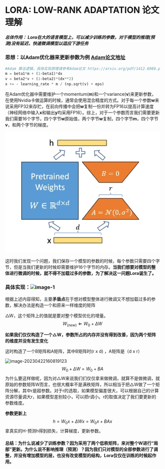 # LORA: LOW-RANK ADAPTATION 论文理解



##### 总体作用： Lora在大的语言模型上，可以减少训练的参数，对于模型的推理(预测)没有延迟，快速微调模型以适应下游任务



### 思想：以Adam优化器来更新参数为例  [Adam论文地址](https://arxiv.org/pdf/1412.6980.pdf)

```python
#Adam 算法逻辑，具体实现原理请参考Adam论文 https://arxiv.org/pdf/1412.6980.pdf
m = beta1*m + (1‐beta1)*dx
v = beta2*v + (1‐beta2)*(dx**2)
x += ‐ learning_rate * m / (np.sqrt(v) + eps)
```

在Adam优化器中需要维护一个momentum(**m**)和一个variance(**v**)来更新参数，在使用Nvidia卡做运算的时候，通常会使用混合精度的方式。对于每一个参数**w**来说采用FP32来存贮，在前向传播中会把**w**复制一份并转为FP16以提高计算速度（神经网络中输入**x**和输出**y**均采用FP16）。综上，对于一个参数而言我们需要更新我们需要16个字节，四个字节**w**原始值，两个字节**w**复制，四个字节**m**，四个字节**v**，和两个字节的梯度。

![Image text](https://github.com/dddddjcole/lora_chatglm/blob/main/image/image-1.png)

这时我们发现一个问题，我们保存一个模型的参数的时候，每个参数只需要四个字节，但是当我们更新的时候却需要维护16个字节的内存。**当我们想要对模型的整体进行微调的时候，就不得不加载过多的参数，为了解决这一问题Lora诞生了。**



### 具体实现：![image-1](image/image-1)

根据上述内容得知，主要**矛盾点**在于想对模型整体进行微调又不想加载过多的参数，解决办法是构造一个和原来一样维度的矩阵

△W，这个矩阵上的值就是要对整个模型优化的增量。
$$
W_(new) \Leftarrow W_0 +\Delta W
$$


**如果我们仅仅构造了一个△W，参数所占的内存并没有得到改善，因为两个矩阵的维度并没有发生变化**

这时构造了一个B矩阵和A矩阵，其中B矩阵时(r x d) ，A矩阵是（d x r）

![image-20230422160819123](C:\Users\Administrator\AppData\Roaming\Typora\typora-user-images\image-20230422160819123.png)
$$
W_0 +\Delta W=W_0+BA
$$
为什么要这样做呢，因为对△W来说我们们仅仅拿来做微调，就算不是做微调，就原始的参数矩阵W而言，也很大概率不是满秩矩阵，所以相当于把△W做了一个矩阵分解，其中r是超参数。对于r的选取，如果模型偏差很大，可以根据自己的计算资源尽量调大r，如果模型差别较小，可以把r调小。r的取值决定了我们要更新的参数维度。

**参数更新上**
$$
h = W_0x +\Delta Wx=W_0x+BAx
$$
拿真实的H-预测h得到损失，计算梯度，更新参数。

#### 总结：为什么说减少了训练参数？因为采用了两个低秩矩阵，来对整个W进行“局部”更新。为什么说不影响推理（预测）？因为我们只对模型的全部参数进行了调整，并没有增加模型的层，也没有改变模型的结构，Lora仅仅在训练的时候起作用。
